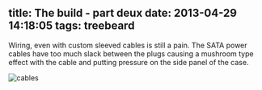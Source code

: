 title: The build - part deux
date: 2013-04-29 14:18:05
tags: treebeard
---
Wiring, even with custom sleeved cables is still a pain. The SATA power cables have too much slack between the plugs causing a mushroom type effect with the cable and putting pressure on the side panel of the case.

![cables](tb-cables.png)